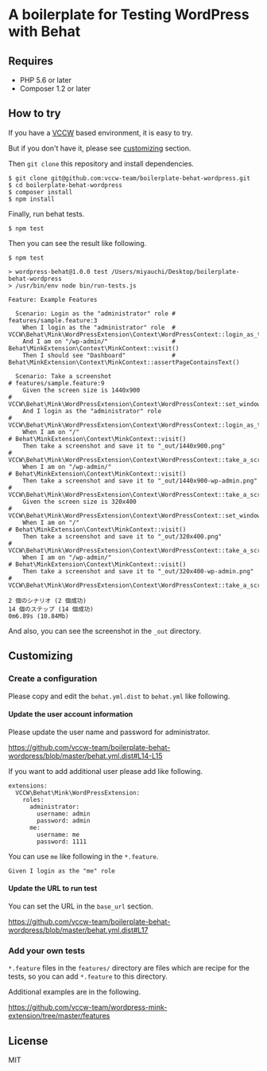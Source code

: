 # A boilerplate for Testing WordPress with Behat

## Requires

* PHP 5.6 or later
* Composer 1.2 or later

## How to try

If you have a [VCCW](http://vccw.cc/) based environment, it is easy to try.

But if you don't have it, please see [customizing](#customizing) section.

Then `git clone` this repository and install dependencies.

```
$ git clone git@github.com:vccw-team/boilerplate-behat-wordpress.git
$ cd boilerplate-behat-wordpress
$ composer install
$ npm install
```

Finally, run behat tests.

```
$ npm test
```

Then you can see the result like following.

```
$ npm test

> wordpress-behat@1.0.0 test /Users/miyauchi/Desktop/boilerplate-behat-wordpress
> /usr/bin/env node bin/run-tests.js

Feature: Example Features

  Scenario: Login as the "administrator" role # features/sample.feature:3
    When I login as the "administrator" role  # VCCW\Behat\Mink\WordPressExtension\Context\WordPressContext::login_as_the_role()
    And I am on "/wp-admin/"                  # Behat\MinkExtension\Context\MinkContext::visit()
    Then I should see "Dashboard"             # Behat\MinkExtension\Context\MinkContext::assertPageContainsText()

  Scenario: Take a screenshot                                          # features/sample.feature:9
    Given the screen size is 1440x900                                  # VCCW\Behat\Mink\WordPressExtension\Context\WordPressContext::set_window_size()
    And I login as the "administrator" role                            # VCCW\Behat\Mink\WordPressExtension\Context\WordPressContext::login_as_the_role()
    When I am on "/"                                                   # Behat\MinkExtension\Context\MinkContext::visit()
    Then take a screenshot and save it to "_out/1440x900.png"          # VCCW\Behat\Mink\WordPressExtension\Context\WordPressContext::take_a_screenshot()
    When I am on "/wp-admin/"                                          # Behat\MinkExtension\Context\MinkContext::visit()
    Then take a screenshot and save it to "_out/1440x900-wp-admin.png" # VCCW\Behat\Mink\WordPressExtension\Context\WordPressContext::take_a_screenshot()
    Given the screen size is 320x400                                   # VCCW\Behat\Mink\WordPressExtension\Context\WordPressContext::set_window_size()
    When I am on "/"                                                   # Behat\MinkExtension\Context\MinkContext::visit()
    Then take a screenshot and save it to "_out/320x400.png"           # VCCW\Behat\Mink\WordPressExtension\Context\WordPressContext::take_a_screenshot()
    When I am on "/wp-admin/"                                          # Behat\MinkExtension\Context\MinkContext::visit()
    Then take a screenshot and save it to "_out/320x400-wp-admin.png"  # VCCW\Behat\Mink\WordPressExtension\Context\WordPressContext::take_a_screenshot()

2 個のシナリオ (2 個成功)
14 個のステップ (14 個成功)
0m6.89s (10.84Mb)
```

And also, you can see the screenshot in the `_out` directory.

## Customizing

### Create a configuration

Please copy and edit the `behat.yml.dist` to `behat.yml` like following.

#### Update the user account information

Please update the user name and password for administrator.

https://github.com/vccw-team/boilerplate-behat-wordpress/blob/master/behat.yml.dist#L14-L15

If you want to add additional user please add like following.

```
extensions:
  VCCW\Behat\Mink\WordPressExtension:
    roles:
      administrator:
        username: admin
        password: admin
      me:
        username: me
        password: 1111
```

You can use `me` like following in the `*.feature`.

```
Given I login as the "me" role
```

#### Update the URL to run test

You can set the URL in the `base_url` section.

https://github.com/vccw-team/boilerplate-behat-wordpress/blob/master/behat.yml.dist#L17

### Add your own tests

`*.feature` files in the `features/` directory are files which are recipe for the tests, so you can add `*.feature` to this directory.

Additional examples are in the following.

https://github.com/vccw-team/wordpress-mink-extension/tree/master/features

## License

MIT
